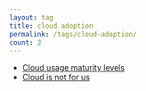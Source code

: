 ```yaml
---
layout: tag
title: cloud adoption
permalink: /tags/cloud-adoption/
count: 2
---
```


- [Cloud usage maturity levels](https://husyn.dev/cloud-usage-maturity-levels/)
- [Cloud is not for us](https://husyn.dev/cloud-is-not-for-me/)
